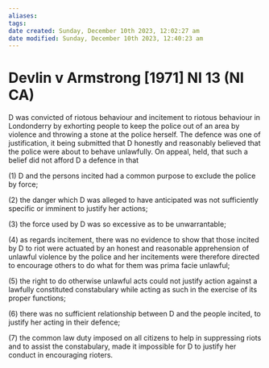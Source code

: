 ```yaml
---
aliases: 
tags: 
date created: Sunday, December 10th 2023, 12:02:27 am
date modified: Sunday, December 10th 2023, 12:40:23 am
---
```


# Devlin v Armstrong [1971] NI 13 (NI CA)

D was convicted of riotous behaviour and incitement to riotous behaviour in Londonderry by exhorting people to keep the police out of an area by violence and throwing a stone at the police herself. The defence was one of justification, it being submitted that D honestly and reasonably believed that the police were about to behave unlawfully. On appeal, held, that such a belief did not afford D a defence in that

(1) D and the persons incited had a common purpose to exclude the police by force;

(2) the danger which D was alleged to have anticipated was not sufficiently specific or imminent to justify her actions;

(3) the force used by D was so excessive as to be unwarrantable;

(4) as regards incitement, there was no evidence to show that those incited by D to riot were actuated by an honest and reasonable apprehension of unlawful violence by the police and her incitements were therefore directed to encourage others to do what for them was prima facie unlawful;

(5) the right to do otherwise unlawful acts could not justify action against a lawfully constituted constabulary while acting as such in the exercise of its proper functions;

(6) there was no sufficient relationship between D and the people incited, to justify her acting in their defence;

(7) the common law duty imposed on all citizens to help in suppressing riots and to assist the constabulary, made it impossible for D to justify her conduct in encouraging rioters.
